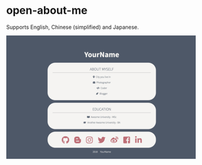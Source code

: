 # open-about-me  

Supports English, Chinese (simplified) and Japanese.

![Screenshot](screenshot.png)